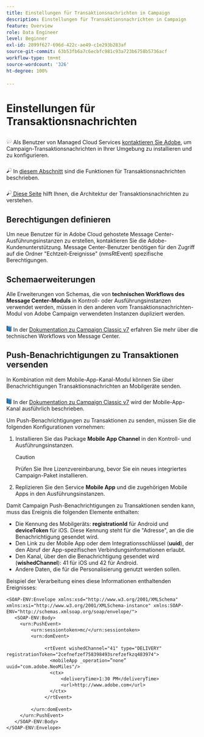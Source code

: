 ```yaml
---
title: Einstellungen für Transaktionsnachrichten in Campaign
description: Einstellungen für Transaktionsnachrichten in Campaign
feature: Overview
role: Data Engineer
level: Beginner
exl-id: 2899f627-696d-422c-ae49-c1e293b283af
source-git-commit: 63b53fb6a7c6ecbfc981c93a723b6758b5736acf
workflow-type: tm+mt
source-wordcount: '326'
ht-degree: 100%

---
```


# Einstellungen für Transaktionsnachrichten

![](../assets/do-not-localize/speech.png) Als Benutzer von Managed Cloud Services [kontaktieren Sie Adobe](../start/campaign-faq.md#support), um Campaign-Transaktionsnachrichten in Ihrer Umgebung zu installieren und zu konfigurieren.

![](../assets/do-not-localize/glass.png) In [diesem Abschnitt](../send/transactional.md) sind die Funktionen für Transaktionsnachrichten beschrieben.

![](../assets/do-not-localize/glass.png)[ Diese Seite](../dev/architecture.md) hilft Ihnen, die Architektur der Transaktionsnachrichten zu verstehen.

## Berechtigungen definieren

Um neue Benutzer für in Adobe Cloud gehostete Message Center-Ausführungsinstanzen zu erstellen, kontaktieren Sie die Adobe-Kundenunterstützung. Message Center-Benutzer benötigen für den Zugriff auf die Ordner &quot;Echtzeit-Ereignisse&quot; (nmsRtEvent) spezifische Berechtigungen.

## Schemaerweiterungen

Alle Erweiterungen von Schemas, die von **technischen Workflows des Message Center-Moduls** in Kontroll- oder Ausführungsinstanzen verwendet werden, müssen in den anderen vom Transaktionsnachrichten-Modul von Adobe Campaign verwendeten Instanzen dupliziert werden.

![](../assets/do-not-localize/book.png) In der [Dokumentation zu Campaign Classic v7](https://experienceleague.adobe.com/docs/campaign-classic/using/transactional-messaging/configure-transactional-messaging/additional-configurations.html?lang=de#technical-workflows) erfahren Sie mehr über die technischen Workflows von Message Center.

## Push-Benachrichtigungen zu Transaktionen versenden

In Kombination mit dem Mobile-App-Kanal-Modul können Sie über Benachrichtigungen Transaktionsnachrichten an Mobilgeräte senden.

![](../assets/do-not-localize/book.png) In der [Dokumentation zu Campaign Classic v7](https://experienceleague.adobe.com/docs/campaign-classic/using/sending-messages/sending-push-notifications/about-mobile-app-channel.html?lang=de#sending-messages) wird der Mobile-App-Kanal ausführlich beschrieben.

Um Push-Benachrichtigungen zu Transaktionen zu senden, müssen Sie die folgenden Konfigurationen vornehmen:

1. Installieren Sie das Package **Mobile App Channel** in den Kontroll- und Ausführungsinstanzen.

   >[!CAUTION]
   >
   >Prüfen Sie Ihre Lizenzvereinbarung, bevor Sie ein neues integriertes Campaign-Paket installieren.

1. Replizieren Sie den Service **Mobile App** und die zugehörigen Mobile Apps in den Ausführungsinstanzen.

Damit Campaign Push-Benachrichtigungen zu Transaktionen senden kann, muss das Ereignis die folgenden Elemente enthalten:

* Die Kennung des Mobilgeräts: **registrationId** für Android und **deviceToken** für iOS. Diese Kennung steht für die &quot;Adresse&quot;, an die die Benachrichtigung gesendet wird.
* Den Link zu der Mobile App oder dem Integrationsschlüssel (**uuid**), der den Abruf der App-spezifischen Verbindungsinformationen erlaubt.
* Den Kanal, über den die Benachrichtigung gesendet wird (**wishedChannel**): 41 für iOS und 42 für Android.
* Andere Daten, die für die Personalisierung genutzt werden sollen.

Beispiel der Verarbeitung eines diese Informationen enthaltenden Ereignisses:

```
<SOAP-ENV:Envelope xmlns:xsd="http://www.w3.org/2001/XMLSchema" xmlns:xsi="http://www.w3.org/2001/XMLSchema-instance" xmlns:SOAP-ENV="http://schemas.xmlsoap.org/soap/envelope/">
   <SOAP-ENV:Body>
     <urn:PushEvent>
         <urn:sessiontoken>mc/</urn:sessiontoken>
         <urn:domEvent>

              <rtEvent wishedChannel="41" type="DELIVERY" registrationToken="2cefnefzef758398493srefzefkzq483974">
                <mobileApp _operation=”none” uuid="com.adobe.NeoMiles"/>
                <ctx>
                    <deliveryTime>1:30 PM</deliveryTime>
                    <url>http://www.adobe.com</url>
                </ctx>
              </rtEvent>

         </urn:domEvent>
     </urn:PushEvent>           
   </SOAP-ENV:Body>
</SOAP-ENV:Envelope>
```
